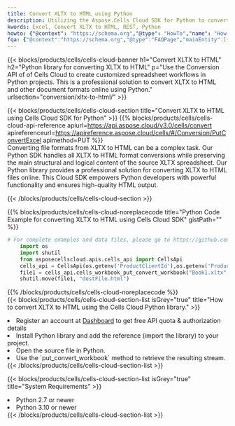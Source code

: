 ```yaml
---
title: Convert XLTX to HTML using Python 
description: Utilizing the Aspose.Cells Cloud SDK for Python to convert a XLTX format file to a HTML format file. 
kwords: Excel, Convert XLTX to HTML, REST, Python
howto: {"@context": "https://schema.org","@type": "HowTo","name": "How to convert XLTX to HTML using the Cells Cloud Python library.","description": "How to convert XLTX to HTML using the Cells Cloud Python library.","image": {"@type": "ImageObject"},"url": "/python/conversion/xltx-to-html/","step": [{ "@type": "HowToStep","name": "How to convert XLTX to HTML using the Cells Cloud Python library. step 1", "image": {"@type": "ImageObject",},"url": "/python/conversion/xltx-to-html/","text": "Register an account at <a href='https://dashboard.aspose.cloud/'>Dashboard</a> to get free API quota & authorization details",},{ "@type": "HowToStep","name": "How to convert XLTX to HTML using the Cells Cloud Python library. step 1", "image": {"@type": "ImageObject",},"url": "/python/conversion/xltx-to-html/","text": "Install Python library and add the reference (import the library) to your project.",},{ "@type": "HowToStep","name": "How to convert XLTX to HTML using the Cells Cloud Python library. step 1", "image": {"@type": "ImageObject",},"url": "/python/conversion/xltx-to-html/","text": "Open the source file in Python.",},{ "@type": "HowToStep","name": "How to convert XLTX to HTML using the Cells Cloud Python library. step 1", "image": {"@type": "ImageObject",},"url": "/python/conversion/xltx-to-html/","text": "Use the `put_convert_workbook` method to retrieve the resulting stream.",}, ],"supply": {"@type": "HowToSupply","name": "document"},"tool": [{"@type": "HowToTool","name": "PyCharm, Visual Studio Code, Sublime, Eclipse"},{"@type": "HowToTool","name": "Aspose Cells"}],"totalTime": "PT6M"}
fqa: {"@context":"https://schema.org","@type":"FAQPage","mainEntity":[{"@type":"Question","name":"Why convert file formats in C# using REST API?","acceptedAnswer":{"@type":"Answer","text":"Documents are encoded in many ways, and some files may be incompatible with the software you use. To open and read such files, just convert them to appropriate file formats.<br/><ol><li>Install .NET SDK and add the reference (import the library) to your project.</li><li>Open the source file in C# using REST API.</li><li>Call the PutConvertWorkbookRequest() method, passing an output filename with required extension.</li><li>Get the result of conversion as a separate file.</li></ol>"}},{"@type":"Question","name":"What file formats can I convert with your C# library?","acceptedAnswer":{"@type":"Answer","text":"We support a variety of file formats for conversion using .NET library, including XLSX, Excel, xls , PDF, CSV, HTML, Markdown, XML, PNG, JPG, TIFF, Json, TXT and many more."}},{"@type":"Question","name":"What is the maximum allowed file size for conversion using this .NET library?","acceptedAnswer":{"@type":"Answer","text":"There are no file size limits for format conversions using .NET library."}}]}
---
```



{{< blocks/products/cells/cells-cloud-banner h1="Convert XLTX to HTML" h2="Python library for converting XLTX to HTML" p="Use the Conversion API of of Cells Cloud to create customized spreadsheet workflows in Python projects. This is a professional solution to convert XLTX to HTML and other document formats online using Python." urlsection="conversion/xltx-to-html/" >}}

{{< blocks/products/cells/cells-cloud-section  title="Convert XLTX to HTML using Cells Cloud SDK for Python" >}}
{{% blocks/products/cells/cells-cloud-api-reference  apiurl=https://api.aspose.cloud/v3.0/cells/convert  apireferenceurl=https://apireference.aspose.cloud/cells/#/Conversion/PutConvertExcel  apimethod=PUT %}}
<br/>
Converting file formats from XLTX to HTML can be a complex task. Our Python SDK handles all XLTX to HTML format conversions while preserving the main structural and logical content of the source XLTX spreadsheet. Our Python library provides a professional solution for converting XLTX to HTML files online. This Cloud SDK empowers Python developers with powerful functionality and ensures high-quality HTML output.

{{< /blocks/products/cells/cells-cloud-section >}}

{{% blocks/products/cells/cells-cloud-noreplacecode title="Python Code Example for converting XLTX to HTML using Cells Cloud SDK" gistPath="" %}}
 
```python
# For complete examples and data files, please go to https://github.com/aspose-cells-cloud/aspose-cells-cloud-python/
    import os
    import shutil
    from asposecellscloud.apis.cells_api import CellsApi
    cells_api = CellsApi(os.getenv('ProductClientId'),os.getenv('ProductClientSecret'))
    file1 = cells_api.cells_workbook_put_convert_workbook("Book1.xltx",format="html")
    shutil.move(file1, "destFile.html")     
```
 
{{% /blocks/products/cells/cells-cloud-noreplacecode  %}}
<br/>
{{< blocks/products/cells/cells-cloud-section-list isGrey="true"  title="How to convert XLTX to HTML using the Cells Cloud Python library." >}}
<li>Register an account at <a href="https://dashboard.aspose.cloud/">Dashboard</a> to get free API quota & authorization details</li>
<li>Install Python library and add the reference (import the library) to your project.</li>
<li>Open the source file in Python.</li>
<li>Use the `put_convert_workbook` method to retrieve the resulting stream.</li>
{{< /blocks/products/cells/cells-cloud-section-list >}}

{{< blocks/products/cells/cells-cloud-section-list isGrey="true"  title="System Requirements" >}}
<li>Python 2.7 or newer</li>
<li>Python 3.10 or newer</li>
{{< /blocks/products/cells/cells-cloud-section-list >}}
